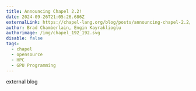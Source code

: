 ```yaml
---
title: Announcing Chapel 2.2!
date: 2024-09-26T21:05:26.686Z
externalLink: https://chapel-lang.org/blog/posts/announcing-chapel-2.2/
author: Brad Chamberlain, Engin Kayraklioglu
authorimage: /img/chapel_192_192.svg
disable: false
tags:
  - chapel
  - opensource
  - HPC
  - GPU Programming
---
```

external blog